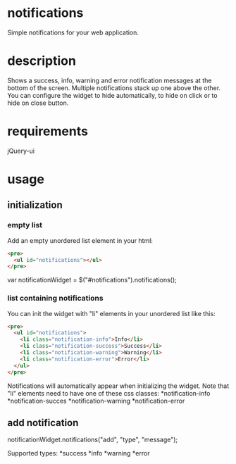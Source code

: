 # notifications
Simple notifications for your web application.

# description
Shows a success, info, warning and error notification messages at the bottom of the screen. Multiple notifications stack up one above the other. You can configure the widget to hide automatically, to hide on click or to hide on close button.

# requirements
jQuery-ui

# usage
## initialization
### empty list
Add an empty unordered list element in your html:
```html
<pre>  
  <ul id="notifications"></ul>
</pre>
```

var notificationWidget = $("#notifications").notifications();

### list containing notifications
You can init the widget with "li" elements in your unordered list like this:
```html
<pre>
  <ul id="notifications">
    <li class="notification-info">Info</li>
    <li class="notification-success">Success</li>
    <li class="notification-warning">Warning</li>
    <li class="notification-error">Error</li>
  </ul>
</pre>
``` 

Notifications will automatically appear when initializing the widget.
Note that "li" elements need to have one of these css classes:
*notification-info
*notification-succes
*notification-warning
*notification-error

## add notification
notificationWidget.notifications("add", "type", "message");

Supported types:
*success
*info
*warning
*error




